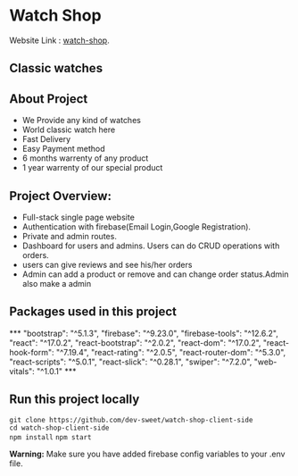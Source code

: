 # Watch Shop

Website Link : [watch-shop](https://watch-shop-dece8.web.app/).

## Classic watches

## About Project

- We Provide any kind of watches
- World classic watch here
- Fast Delivery
- Easy Payment method
- 6 months warrenty of any product
- 1 year warrenty of our special product

## Project Overview:
- Full-stack single page website
- Authentication with firebase(Email Login,Google Registration).
- Private and admin routes.
- Dashboard for users and admins. Users can do CRUD operations with
orders.
- users can give reviews and see his/her orders
- Admin can add a product or remove and can change order status.Admin also make a admin

## Packages used in this project
  *** "bootstrap": "^5.1.3",
    "firebase": "^9.23.0",
    "firebase-tools": "^12.6.2",
    "react": "^17.0.2",
    "react-bootstrap": "^2.0.2",
    "react-dom": "^17.0.2",
    "react-hook-form": "^7.19.4",
    "react-rating": "^2.0.5",
    "react-router-dom": "^5.3.0",
    "react-scripts": "^5.0.1",
    "react-slick": "^0.28.1",
    "swiper": "^7.2.0",
    "web-vitals": "^1.0.1" ***
## Run this project locally
`git clone https://github.com/dev-sweet/watch-shop-client-side` <br />
`cd watch-shop-client-side ` <br />
`npm install`
`npm start`

**Warning:** Make sure you have added firebase config variables to your .env file.
